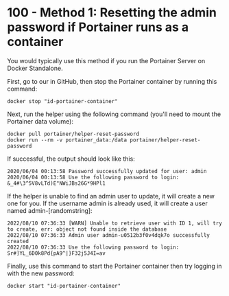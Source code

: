# 100 - Method 1: Resetting the admin password if Portainer runs as a container

You would typically use this method if you run the Portainer Server on Docker Standalone.

First, go to our  in GitHub, then stop the Portainer container by running this command:
```
docker stop "id-portainer-container"
```
Next, run the helper using the following command (you'll need to mount the Portainer data volume):
```
docker pull portainer/helper-reset-password
docker run --rm -v portainer_data:/data portainer/helper-reset-password
```
If successful, the output should look like this:
```
2020/06/04 00:13:58 Password successfully updated for user: admin
2020/06/04 00:13:58 Use the following password to login: &_4#\3^5V8vLTd)E"NWiJBs26G*9HPl1
```
If the helper is unable to find an admin user to update, it will create a new one for you. If the username admin is already used, it will create a user named admin-[randomstring]:
```
2022/08/10 07:36:33 [WARN] Unable to retrieve user with ID 1, will try to create, err: object not found inside the database
2022/08/10 07:36:33 Admin user admin-u0512b3f0v4dqk7o successfully created
2022/08/10 07:36:33 Use the following password to login: Sr#]YL_6D0k8Pd{pA9^|}F32j5J4I=av
```
Finally, use this command to start the Portainer container then try logging in with the new password:
```
docker start "id-portainer-container"
```
